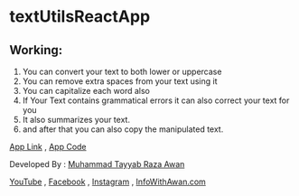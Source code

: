 # textUtilsReactApp
## Working:
1. You can convert your text to both lower or uppercase
2. You can remove extra spaces from your text using it
3. You can capitalize each word also
4. If Your Text contains grammatical errors it can also correct your text for you
5. It also summarizes your text.
6. and after that you can also copy the manipulated text.

[App Link](https://muhammad-tayyab-awan.github.io/textUtilsReactApp/) , [App Code](https://github.com/Muhammad-Tayyab-Awan/textUtilsReactApp)

Developed By : [Muhammad Tayyab Raza Awan](https://github.com/Muhammad-Tayyab-Awan)

[YouTube](https://www.youtube.com/@infowithawan1918) , [Facebook](https://www.facebook.com/infowithawan1918) , [Instagram](https://www.instagram.com/infowithawan1918) , [InfoWithAwan.com](https://infowithawan.com)
